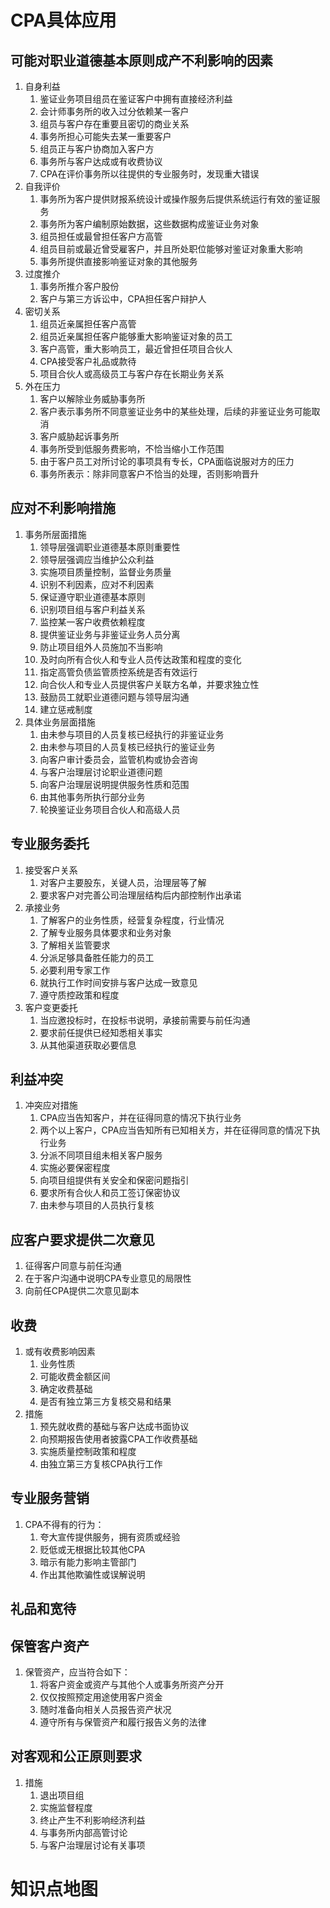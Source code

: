 # CPA具体应用

## 可能对职业道德基本原则成产不利影响的因素

1. 自身利益
   1. 鉴证业务项目组员在鉴证客户中拥有直接经济利益
   2. 会计师事务所的收入过分依赖某一客户
   3. 组员与客户存在重要且密切的商业关系
   4. 事务所担心可能失去某一重要客户
   5. 组员正与客户协商加入客户方
   6. 事务所与客户达成或有收费协议
   7. CPA在评价事务所以往提供的专业服务时，发现重大错误
2. 自我评价
   1. 事务所为客户提供财报系统设计或操作服务后提供系统运行有效的鉴证服务
   2. 事务所为客户编制原始数据，这些数据构成鉴证业务对象
   3. 组员担任或最曾担任客户方高管
   4. 组员目前或最近曾受雇客户，并且所处职位能够对鉴证对象重大影响
   5. 事务所提供直接影响鉴证对象的其他服务
3. 过度推介
   1. 事务所推介客户股份
   2. 客户与第三方诉讼中，CPA担任客户辩护人
4. 密切关系
   1. 组员近亲属担任客户高管
   2. 组员近亲属担任客户能够重大影响鉴证对象的员工
   3. 客户高管，重大影响员工，最近曾担任项目合伙人
   4. CPA接受客户礼品或款待
   5. 项目合伙人或高级员工与客户存在长期业务关系
5. 外在压力
   1. 客户以解除业务威胁事务所
   2. 客户表示事务所不同意鉴证业务中的某些处理，后续的非鉴证业务可能取消
   3. 客户威胁起诉事务所
   4. 事务所受到低服务费影响，不恰当缩小工作范围
   5. 由于客户员工对所讨论的事项具有专长，CPA面临说服对方的压力
   6. 事务所表示：除非同意客户不恰当的处理，否则影响晋升

## 应对不利影响措施

1. 事务所层面措施
   1. 领导层强调职业道德基本原则重要性
   2. 领导层强调应当维护公众利益
   3. 实施项目质量控制，监督业务质量
   4. 识别不利因素，应对不利因素
   5. 保证遵守职业道德基本原则
   6. 识别项目组与客户利益关系
   7. 监控某一客户收费依赖程度
   8. 提供鉴证业务与非鉴证业务人员分离
   9. 防止项目组外人员施加不当影响
   10. 及时向所有合伙人和专业人员传达政策和程度的变化
   11. 指定高管负债监管质控系统是否有效运行
   12. 向合伙人和专业人员提供客户关联方名单，并要求独立性
   13. 鼓励员工就职业道德问题与领导层沟通
   14. 建立惩戒制度
2. 具体业务层面措施
   1. 由未参与项目的人员复核已经执行的非鉴证业务
   2. 由未参与项目的人员复核已经执行的鉴证业务
   3. 向客户审计委员会，监管机构或协会咨询
   4. 与客户治理层讨论职业道德问题
   5. 向客户治理层说明提供服务性质和范围
   6. 由其他事务所执行部分业务
   7. 轮换鉴证业务项目合伙人和高级人员

## 专业服务委托

1. 接受客户关系
   1. 对客户主要股东，关键人员，治理层等了解
   2. 要求客户对完善公司治理层结构后内部控制作出承诺
2. 承接业务
   1. 了解客户的业务性质，经营复杂程度，行业情况
   2. 了解专业服务具体要求和业务对象
   3. 了解相关监管要求
   4. 分派足够具备胜任能力的员工
   5. 必要利用专家工作
   6. 就执行工作时间安排与客户达成一致意见
   7. 遵守质控政策和程度
3. 客户变更委托
   1. 当应邀投标时，在投标书说明，承接前需要与前任沟通
   2. 要求前任提供已经知悉相关事实
   3. 从其他渠道获取必要信息

## 利益冲突

1. 冲突应对措施
   1. CPA应当告知客户，并在征得同意的情况下执行业务
   2. 两个以上客户，CPA应当告知所有已知相关方，并在征得同意的情况下执行业务
   3. 分派不同项目组未相关客户服务
   4. 实施必要保密程度
   5. 向项目组提供有关安全和保密问题指引
   6. 要求所有合伙人和员工签订保密协议
   7. 由未参与项目的人员执行复核

## 应客户要求提供二次意见

1. 征得客户同意与前任沟通
2. 在于客户沟通中说明CPA专业意见的局限性
3. 向前任CPA提供二次意见副本

## 收费

1. 或有收费影响因素
   1. 业务性质
   2. 可能收费金额区间
   3. 确定收费基础
   4. 是否有独立第三方复核交易和结果
2. 措施
   1. 预先就收费的基础与客户达成书面协议
   2. 向预期报告使用者披露CPA工作收费基础
   3. 实施质量控制政策和程度
   4. 由独立第三方复核CPA执行工作

## 专业服务营销

1. CPA不得有的行为：
   1. 夸大宣传提供服务，拥有资质或经验
   2. 贬低或无根据比较其他CPA
   3. 暗示有能力影响主管部门
   4. 作出其他欺骗性或误解说明

## 礼品和宽待

## 保管客户资产

1. 保管资产，应当符合如下：
   1. 将客户资金或资产与其他个人或事务所资产分开
   2. 仅仅按照预定用途使用客户资金
   3. 随时准备向相关人员报告资产状况
   4. 遵守所有与保管资产和履行报告义务的法律

## 对客观和公正原则要求

1. 措施
   1. 退出项目组
   2. 实施监督程度
   3. 终止产生不利影响经济利益
   4. 与事务所内部高管讨论
   5. 与客户治理层讨论有关事项

# 知识点地图


